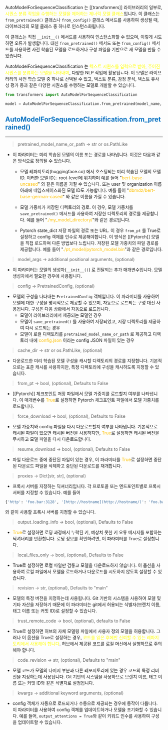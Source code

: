 AutoModelForSequenceClassification 는 [[transformers]] 라이브러리의 일부로, <font color="#ffff00">시퀀스 분류 작업을 수행하는 모델을 제어하는 제너릭 모델 클래스</font>입니다. 이 클래스는 `from_pretrained()` 클래스나 `from_config()` 클래스 메서드를 사용하여 생성될 때, 라이브러리의 모델 클래스 중 하나로 인스턴스화됩니다.

이 클래스는 직접 `__init__()` 메서드를 사용하여 인스턴스화할 수 없으며, 이렇게 시도하면 오류가 발생합니다. 대신 `from_pretrained()` 메서드 또는 `from_config()` 메서드를 사용하면 사전 학습된 모델을 로드하거나 구성 파일을 기반으로 새 모델을 만들 수 있습니다.

AutoModelForSequenceClassification 는 <font color="#ffff00">텍스트 시퀀스를 입력으로 받아, 주어진 시퀀스를 분류하는 모델을 나타내며</font>, 다양한 NLP 작업에 활용됩ㄴ다. 이 모델은 라이브러리의 사전 학습 모델 중 하나로 선택될 수 있고, 텍스트 분류, 감정 분석, 텍스트 유사성 평가 등과 같은 다양한 시퀀스를 수행하는 모델로 개발할 수 있습니다.

```python
from transformers import AutoModelForSequenceClassification

model = AutoModelForSequenceClassification.from_pretrained(model_name, num_labels=8)
```

## <font color="#0070c0">AutoModelForSequenceClassification.from_pretrained()</font>
---
> pretrained_model_name_or_path -> str or os.PathLike
- 이 파라미터는 미리 학습된 모델의 이름 또는 경로를 나타냅니다. 이것은 다음과 같은 방식으로 정의될 수 있습니다.
	- 모델 레파지토리(huggingface.co) 에서 호스팅되는 미리 학습된 모델의 모델 ID. 이러한 모델 ID는 root-level에 위치하며 예를 들어 "<font color="#ffc000">bert-base-uncased</font>" 와 같은 이름을 가질 수 있습니다. 또는 user 및 organization 이름 아래에 네임스페이스화된 모델 ID도 가능합니다. 예를 들어 "<font color="#ffc000">dbmdz/bert-base-german-cased</font>" 와 같은 이름을 가질 수 있습니다.
	
	- 모델 가중치가 저장된 디렉토리의 경로. 이 경우, 모델 가중치를 `save_pretrained()` 메서드를 사용하여 저장한 디렉토리의 경로를 제공합니다. 예를 들어 "<font color="#ffc000">./my_model_directory/</font>"와 같은 경로입니다.
	
	- Pytorch state_dict 저장 파일의 경로 또는 URL. 이 경우 `from_pt` 를 True로 설정하고 config 객체를 인수로 제공해야합니다. 이 방식은 [[Pytorch]] 모델을 직접 로드하며 다른 방법보다 느립니다. 저장된 모델 가중치의 파일 경로를 제공합니다. 예를 들어 "<font color="#ffc000">./pt_model/pytorch_model.bin</font>"과 같은 경로입니다.

> model_args -> additional positional arguments, (optional)
- 이 파라미터는 모델의 생성자(`__init__()`) 로 전달되는 추가 매개변수입니다. 모델 생성자에서 필요한 경우에 사용됩니다.

> config -> PretrainedConfig, (optional)
- 모델의 구성을 나타내는 `PretrainedConfig` 객체입니다. 이 파라미터를 사용하여 모델에 대한 구성을 명시적으로 제공할 수 있으며, 자동으로 로드되는 구성 대신 사용됩니다. 구성은 다음 상황에서 자동으로 로드됩니다.
	- 모델이 라이브러리에서 제공되는 모델인 경우
	- 모델이 `save_pretrained()` 를 사용하여 저장되었고, 저장 디렉토리를 제공하여 다시 로드되는 경우
	- 모델이 로컬 디렉토리를 `pretrained_model_name_or_path` 로 제공하고 디렉토리 내에 <font color="#ffc000">config.json</font> 이라는 config JSON 파일이 있는 경우

> cache_dir -> str or os.PathLike, (optional)
- 다운로드한 미리 학습된 모델 구성을 캐시할 디렉토리의 경로를 지정합니다. 기본적으로는 표준 캐시를 사용하지만, 특정 디렉토리에 구성을 캐시하도록 지정할 수 있습니다.

> from_pt -> bool, (optional), Defaults to False
- [[Pytorch]] 체크포인트 저장 파일에서 모델 가중치를 로드할지 여부를 나타냅니다. 이 매개변수를 <font color="#ffc000">True</font>로 설정하면 Pytorch 체크포인트 파일에서 모델 가중치를 로드합니다.

> force_download -> bool, (optional), Defaults to False
- 모델 가중치와 config 파일을 다시 다운로드할지 여부를 나타냅니다. 기본적으로 캐시된 파일이 있으면 캐시된 버전을 사용하지만, <font color="#ffc000">True</font>로 설정하면 캐시된 버전을 무시하고 모델 파일을 다시 다운로드합니다.

> resume_download -> bool, (optional), Defaults to False
- 파일 다운로드 중에 중단된 파일이 있는 경우, 이 파라미터를 <font color="#ffc000">True</font>로 설정하면 중단된 다운로드 파일을 삭제하고 중단된 다운로드를 재개합니다.

> proxies -> Dict[str, str], (optional)
- 프록시 서버를 지정하는 딕셔너리입니다. 각 프로토콜 또는 엔드포인트별로 프록시 서버를 지정할 수 있습니다. 예를 들어
```python
{'http': 'foo.bar:3128', '[http://hostname](http://hostname/)': 'foo.bar:4012'}
```

와 같이 사용할 프록시 서버를 지정할 수 있습니다.

> output_loading_info -> bool, (optional), Defaults to False
- <font color="#ffc000">True</font>로 설정하면 로딩 과정에서 누락된 키, 예상치 못한 키 오류 메시지를 포함하는 딕셔너리를 반환합니다. 로딩 정보를 확인하려면, 이 파라미터를 True로 설정합니다.

> local_files_only -> bool, (optional), Defaults to False
- True로 설정하면 로컬 파일만 검톻고 모델을 다운로드하지 않습니다. 이 옵션을 사용하여 로컬 파일에서 모델을 로드하거나 다운로드를 시도하지 않도록 설정할 수 있습니다.

> revision -> str, (optional), Defaults to "main"
- 모델의 특정 버전을 지정하는데 사용됩니다. Git 기반의 시스템을 사용하여 모델 및 기타 자산을 저장하기 때문에 이 파라미터는 git에서 허용되는 식별자(브랜치 이름, 태그 이름 또는 커밋 ID)로 설정할 수 있습니다.

> trust_remote_code -> bool, (optional), defaults to False
- True로 설정하면 허브의 자체 모델링 파일에서 사용자 정의 모델을 허용합니다. 그러나 이 옵션을 True로 설정하는 경우, <font color="#ffff00">코드를 읽은 후에만 신뢰할 수 있는 레파지토리에서 사용해야 합니다</font>. 허브에서 제공된 코드를 로컬 머신에서 실행하므로 주의해야 합니다.

> code_revision -> str, (optional), Defaults to "main"
- 모델 코드가 모델의 나머지 부분과 다른 레포지토리에 있는 경우 코드의 특정 리비전을 지정하는데 사용됩니다. Git 기반의 시스템을 사용하므로 브랜치 이름, 태그 이름 또는 커밋 ID와 같은 식별자로 설정됩니다.

> kwargs -> additional keyword arguments, (optional)
- config 객체가 자동으로 로드되거나 수동으로 제공되는 경우에 동작이 다릅니다. 이 파라미터를 사용하여 config 객체를 업데이트하거나 모델을 초기화할 수 있습니다. 예를 들어, `output_attentions = True`와 같이 키워드 인수를 사용하여 구성을 업데이트할 수 있습니다.







